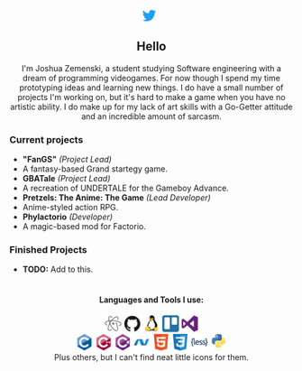 <p align='center'>
<a href="https://twitter.com/LodSzyfr"><img height="20" src="images/twitter-original.svg?raw=true"></a>&nbsp;&nbsp;
</p>

<h2 align="center">Hello</h2>
<p align='center'>I'm Joshua Zemenski, a student studying Software engineering with a dream of programming videogames. For now though I spend my time prototyping ideas and learning new things. I do have a small number of projects I'm working on, but it's hard to make a game when you have no artistic ability. I do make up for my lack of art skills with a Go-Getter attitude and an incredible amount of sarcasm.</p>

### Current projects
- **"FanGS"** *(Project Lead)*
 - A fantasy-based Grand startegy game.
- **GBATale** *(Project Lead)*
 - A recreation of UNDERTALE for the Gameboy Advance.
- **Pretzels: The Anime: The Game** *(Lead Developer)*
 - Anime-styled action RPG.
- **Phylactorio** *(Developer)*
 - A magic-based mod for Factorio.

### Finished Projects
- **TODO:** Add to this. <br><br>

<h4 align='center'>Languages and Tools I use:</h4>
<p align='center'>
<img height="30" src="images/atom-original.svg" alt="Atom">
<img height="30" src="images/github-original.svg" alt="Github">
<img height="30" src="images/linux-original.svg" alt="Linux">
<img height="30" src="images/trello-plain.svg" alt="Trello">
<img height="30" src="images/visualstudio-plain.svg" alt="visualstudio">
<br>
<img height="30" src="images/c-original.svg" alt="C">
<img height="30" src="images/cplusplus-original.svg" alt="C++">
<img height="30" src="images/csharp-original.svg" alt="C#">
<img height="30" src="images/dot-net-original.svg" alt=".NET">
<img height="30" src="images/html5-original.svg" alt="HTML5">
<img height="30" src="images/css3-original.svg" alt="CSS">
<img height="30" src="images/less-plain-wordmark.svg" alt="Less">
<img height="30" src="images/python-original.svg" alt="Python">
<br>Plus others, but I can't find neat little icons for them.
</p>
